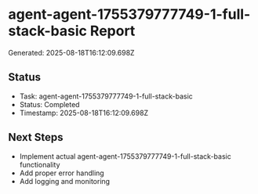 # agent-agent-1755379777749-1-full-stack-basic Report

Generated: 2025-08-18T16:12:09.698Z

## Status
- Task: agent-agent-1755379777749-1-full-stack-basic
- Status: Completed
- Timestamp: 2025-08-18T16:12:09.698Z

## Next Steps
- Implement actual agent-agent-1755379777749-1-full-stack-basic functionality
- Add proper error handling
- Add logging and monitoring
